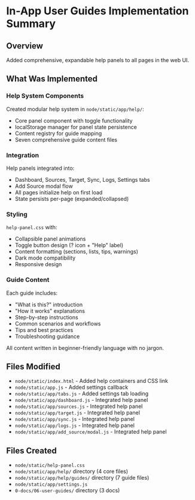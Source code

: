 # In-App User Guides Implementation Summary

## Overview
Added comprehensive, expandable help panels to all pages in the web UI.

## What Was Implemented

### Help System Components
Created modular help system in `node/static/app/help/`:
- Core panel component with toggle functionality
- localStorage manager for panel state persistence
- Content registry for guide mapping
- Seven comprehensive guide content files

### Integration
Help panels integrated into:
- Dashboard, Sources, Target, Sync, Logs, Settings tabs
- Add Source modal flow
- All pages initialize help on first load
- State persists per-page (expanded/collapsed)

### Styling
`help-panel.css` with:
- Collapsible panel animations
- Toggle button design (? icon + "Help" label)
- Content formatting (sections, lists, tips, warnings)
- Dark mode compatibility
- Responsive design

### Guide Content
Each guide includes:
- "What is this?" introduction
- "How it works" explanations
- Step-by-step instructions
- Common scenarios and workflows
- Tips and best practices
- Troubleshooting guidance

All content written in beginner-friendly language with no jargon.

## Files Modified
- `node/static/index.html` - Added help containers and CSS link
- `node/static/app.js` - Added settings callback
- `node/static/app/tabs.js` - Added settings tab loading
- `node/static/app/dashboard.js` - Integrated help panel
- `node/static/app/sources.js` - Integrated help panel
- `node/static/app/target.js` - Integrated help panel
- `node/static/app/sync.js` - Integrated help panel
- `node/static/app/logs.js` - Integrated help panel
- `node/static/app/add_source/modal.js` - Integrated help panel

## Files Created
- `node/static/help-panel.css`
- `node/static/app/help/` directory (4 core files)
- `node/static/app/help/guides/` directory (7 guide files)
- `node/static/app/settings.js`
- `0-docs/06-user-guides/` directory (3 docs)
